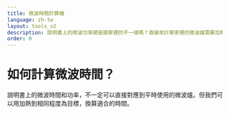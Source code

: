 ```yaml
---
title: 微波時間計算機
language: zh-tw
layout: tools_v2
description: 說明書上的微波功率總是跟家裡的不一樣嗎？直接來計算家裡的微波爐需要加熱多少時間吧！
order: 0
---
```


# 如何計算微波時間？

說明書上的微波時間和功率，不一定可以直接對應到平時使用的微波爐。但我們可以用加熱到相同程度為目標，換算適合的時間。
